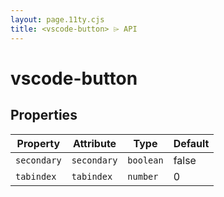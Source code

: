 ```yaml
---
layout: page.11ty.cjs
title: <vscode-button> ⌲ API
---
```


# vscode-button

## Properties

| Property    | Attribute   | Type      | Default |
|-------------|-------------|-----------|---------|
| `secondary` | `secondary` | `boolean` | false   |
| `tabindex`  | `tabindex`  | `number`  | 0       |
